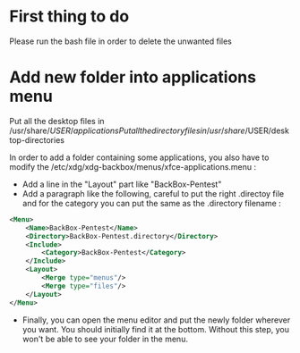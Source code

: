 # First thing to do

Please run the bash file in order to delete the unwanted files

# Add new folder into applications menu

Put all the desktop files in /usr/share/$USER/applications   
Put all the directory files in /usr/share/$USER/desktop-directories  
  
In order to add a folder containing some applications, you also have to modify the /etc/xdg/xdg-backbox/menus/xfce-applications.menu :
* Add a line in the "Layout" part like "<Menuname>BackBox-Pentest</Menuname>"
* Add a paragraph like the following, careful to put the right .directoy file and for the category you can put the same as the .directory filename :
```xml
<Menu>
    <Name>BackBox-Pentest</Name>
    <Directory>BackBox-Pentest.directory</Directory>
    <Include>
        <Category>BackBox-Pentest</Category>
    </Include>
    <Layout>
        <Merge type="menus"/>
        <Merge type="files"/>
    </Layout>
</Menu>
```

* Finally, you can open the menu editor and put the newly folder wherever you want. You should initially find it at the bottom. Without this step, you won't be able to see your folder in the menu. 
